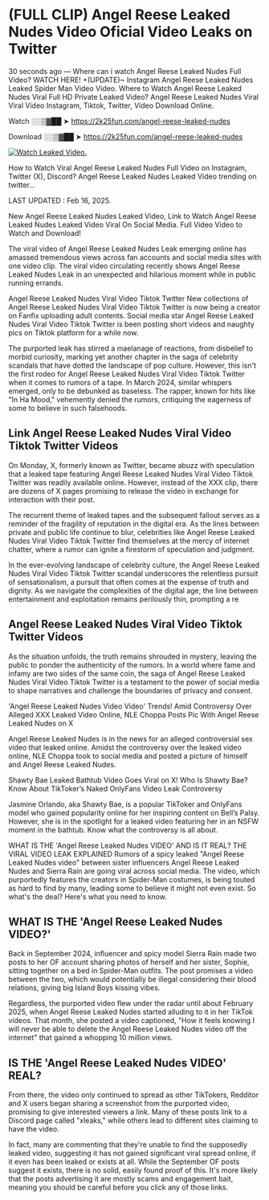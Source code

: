# (FULL CLIP) Angel Reese Leaked Nudes Video Oficial Video Leaks on Twitter

30 seconds ago — Where can i watch Angel Reese Leaked Nudes Full Video? WATCH HERE! +(UPDATE)~ Instagram Angel Reese Leaked Nudes Leaked Spider Man Video Video. Where to Watch Angel Reese Leaked Nudes Viral Full HD Private Leaked Video? Angel Reese Leaked Nudes Viral Viral Video Instagram, Tiktok, Twitter, Video Download Online.

Watch ░░▒▓██ ➤ https://2k25fun.com/angel-reese-leaked-nudes

Download ░░▒▓██ ➤ https://2k25fun.com/angel-reese-leaked-nudes

[![Watch Leaked Video.](https://miro.medium.com/v2/resize:fit:828/format:webp/1*cilzJN44JGOrTw9NJCrNHA.gif "Watch Leaked Video")](https://2k25fun.com/angel-reese-leaked-nudes)

How to Watch Viral Angel Reese Leaked Nudes Full Video on Instagram, Twitter (X), Discord? Angel Reese Leaked Nudes Leaked Video trending on twitter...

LAST UPDATED : Feb 16, 2025.

New Angel Reese Leaked Nudes Leaked Video, Link to Watch Angel Reese Leaked Nudes Leaked Video Viral On Social Media. Full Video Video to Watch and Download!

The viral video of Angel Reese Leaked Nudes Leak emerging online has amassed tremendous views across fan accounts and social media sites with one video clip. The viral video circulating recently shows Angel Reese Leaked Nudes Leak in an unexpected and hilarious moment while in public running errands.

Angel Reese Leaked Nudes Viral Video Tiktok Twitter New collections of Angel Reese Leaked Nudes Viral Video Tiktok Twitter is now being a creator on Fanfix uploading adult contents. Social media star Angel Reese Leaked Nudes Viral Video Tiktok Twitter is been posting short videos and naughty pics on Tiktok platform for a while now.

The purported leak has stirred a maelanage of reactions, from disbelief to morbid curiosity, marking yet another chapter in the saga of celebrity scandals that have dotted the landscape of pop culture. However, this isn't the first rodeo for Angel Reese Leaked Nudes Viral Video Tiktok Twitter when it comes to rumors of a tape. In March 2024, similar whispers emerged, only to be debunked as baseless. The rapper, known for hits like "In Ha Mood," vehemently denied the rumors, critiquing the eagerness of some to believe in such falsehoods.

## Link Angel Reese Leaked Nudes Viral Video Tiktok Twitter Videos

On Monday, X, formerly known as Twitter, became abuzz with speculation that a leaked tape featuring Angel Reese Leaked Nudes Viral Video Tiktok Twitter was readily available online. However, instead of the XXX clip, there are dozens of X pages promising to release the video in exchange for interaction with their post.

The recurrent theme of leaked tapes and the subsequent fallout serves as a reminder of the fragility of reputation in the digital era. As the lines between private and public life continue to blur, celebrities like Angel Reese Leaked Nudes Viral Video Tiktok Twitter find themselves at the mercy of internet chatter, where a rumor can ignite a firestorm of speculation and judgment.

In the ever-evolving landscape of celebrity culture, the Angel Reese Leaked Nudes Viral Video Tiktok Twitter scandal underscores the relentless pursuit of sensationalism, a pursuit that often comes at the expense of truth and dignity. As we navigate the complexities of the digital age, the line between entertainment and exploitation remains perilously thin, prompting a re

##  Angel Reese Leaked Nudes Viral Video Tiktok Twitter Videos

As the situation unfolds, the truth remains shrouded in mystery, leaving the public to ponder the authenticity of the rumors. In a world where fame and infamy are two sides of the same coin, the saga of Angel Reese Leaked Nudes Viral Video Tiktok Twitter is a testament to the power of social media to shape narratives and challenge the boundaries of privacy and consent.

'Angel Reese Leaked Nudes Video Video' Trends! Amid Controversy Over Alleged XXX Leaked Video Online, NLE Choppa Posts Pic With Angel Reese Leaked Nudes on X

Angel Reese Leaked Nudes is in the news for an alleged controversial sex video that leaked online. Amidst the controversy over the leaked video online, NLE Choppa took to social media and posted a picture of himself and Angel Reese Leaked Nudes.

Shawty Bae Leaked Bathtub Video Goes Viral on X! Who Is Shawty Bae? Know About TikToker’s Naked OnlyFans Video Leak Controversy

Jasmine Orlando, aka Shawty Bae, is a popular TikToker and OnlyFans model who gained popularity online for her inspiring content on Bell’s Palsy. However, she is in the spotlight for a leaked video featuring her in an NSFW moment in the bathtub. Know what the controversy is all about.

WHAT IS THE 'Angel Reese Leaked Nudes VIDEO' AND IS IT REAL? THE VIRAL VIDEO LEAK EXPLAINED Rumors of a spicy leaked "Angel Reese Leaked Nudes video" between sister influencers Angel Reese Leaked Nudes and Sierra Rain are going viral across social media. The video, which purportedly features the creators in Spider-Man costumes, is being touted as hard to find by many, leading some to believe it might not even exist. So what's the deal? Here's what you need to know.

## WHAT IS THE 'Angel Reese Leaked Nudes VIDEO?'

Back in September 2024, influencer and spicy model Sierra Rain made two posts to her OF account sharing photos of herself and her sister, Sophie, sitting together on a bed in Spider-Man outfits. The post promises a video between the two, which would potentially be illegal considering their blood relations, giving big Island Boys kissing vibes.

Regardless, the purported video flew under the radar until about February 2025, when Angel Reese Leaked Nudes started alluding to it in her TikTok videos. That month, she posted a video captioned, "How it feels knowing I will never be able to delete the Angel Reese Leaked Nudes video off the internet" that gained a whopping 10 million views.

## IS THE 'Angel Reese Leaked Nudes VIDEO' REAL?

From there, the video only continued to spread as other TikTokers, Redditor and X users began sharing a screenshot from the purported video, promising to give interested viewers a link. Many of these posts link to a Discord page called "xleaks," while others lead to different sites claiming to have the video.

In fact, many are commenting that they're unable to find the supposedly leaked video, suggesting it has not gained significant viral spread online, if it even has been leaked or exists at all. While the September OF posts suggest it exists, there is no solid, easily found proof of this. It's more likely that the posts advertising it are mostly scams and engagement bait, meaning you should be careful before you click any of those links.